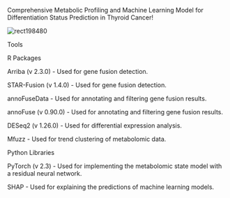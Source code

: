 Comprehensive Metabolic Profiling and Machine Learning Model for Differentiation Status Prediction in Thyroid Cancer!

![rect198480](https://github.com/user-attachments/assets/ab47616b-3008-4c09-9c36-ecdcfd9728b8)





Tools

R Packages

Arriba (v 2.3.0) - Used for gene fusion detection.

STAR-Fusion (v 1.4.0) - Used for gene fusion detection.

annoFuseData - Used for annotating and filtering gene fusion results.

annoFuse (v 0.90.0) - Used for annotating and filtering gene fusion results.

DESeq2 (v 1.26.0) - Used for differential expression analysis.

Mfuzz - Used for trend clustering of metabolomic data.

Python Libraries

PyTorch (v 2.3) - Used for implementing the metabolomic state model with a residual neural network.

SHAP - Used for explaining the predictions of machine learning models.
